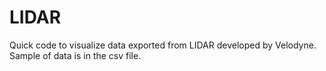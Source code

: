 # LIDAR
Quick code to visualize data exported from LIDAR developed by Velodyne.
Sample of data is in the csv file.
